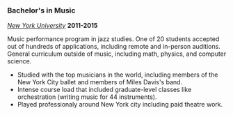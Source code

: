 ---
---

### Bachelor's in Music

_[New York University](https://nyu.edu)_ **2011-2015**

Music performance program in jazz studies. One of 20 students accepted out of hundreds of applications, including remote and in-person auditions. General curriculum outside of music, including math, physics, and computer science.

- Studied with the top musicians in the world, including members of the New York City ballet and members of Miles Davis's band.
- Intense course load that included graduate-level classes like orchestration (writing music for 44 instruments).
- Played professionaly around New York city including paid theatre work.
